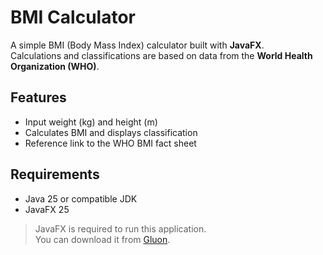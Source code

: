 # BMI Calculator

A simple BMI (Body Mass Index) calculator built with **JavaFX**.  
Calculations and classifications are based on data from the **World Health Organization (WHO)**.

## Features

- Input weight (kg) and height (m)
- Calculates BMI and displays classification
- Reference link to the WHO BMI fact sheet

## Requirements

- Java 25 or compatible JDK
- JavaFX 25

> JavaFX is required to run this application.  
> You can download it from [Gluon](https://gluonhq.com/products/javafx/).